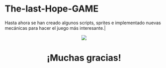 # The-last-Hope-GAME

Hasta ahora se han creado algunos scripts, sprites e implementado nuevas mecánicas para hacer el juego más interesante.|

<p align="center">
 <img src=https://github.com/hacUPB/machinelenguage-ilpalomo/assets/113053206/3c643075-65f5-43dc-a3a2-7b32a1c53dec>
</p>

<h1 align="center"> ¡Muchas gracias! </h1>
